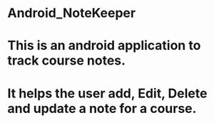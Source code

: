 # Android_NoteKeeper
# This is an android application to track course notes.
# It helps the user add, Edit, Delete and update a note for a course. 

